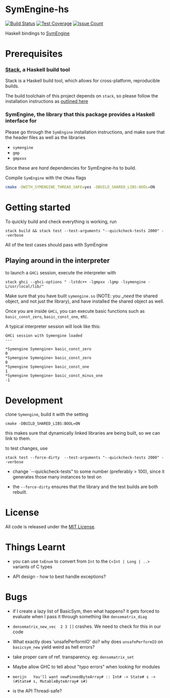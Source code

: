 # SymEngine-hs

[![Build Status](https://travis-ci.org/symengine/symengine.hs.svg?branch=master)](https://travis-ci.org/symengine/symengine.hs)
[![Test Coverage](https://codeclimate.com/github/symengine/symengine.hs/badges/coverage.svg)](https://codeclimate.com/github/symengine/symengine.hs/coverage)
[![Issue Count](https://codeclimate.com/github/symengine/symengine.hs/badges/issue_count.svg)](https://codeclimate.com/github/symengine/symengine.hs)

Haskell bindings to [SymEngine](https://github.com/symengine/symengine)

# Prerequisites

### [Stack](http://docs.haskellstack.org/en/stable/README/), a Haskell build tool

Stack is a Haskell build tool, which allows for cross-platform, reproducible builds.

The build toolchain of this project depends on `stack`, so please follow the installation
instructions as [outlined here](http://docs.haskellstack.org/en/stable/README/#how-to-install)

### SymEngine, the library that this package provides a Haskell interface for

Please go through the `SymEngine` installation instructions, and make sure that the header files
as well as the libraries

* `symengine`
* `gmp`
* `gmpxxx`

Since these are *hard* dependencies for SymEngine-hs to build.

Compile `SymEngine` with the `CMake` flags

```bash
cmake -DWITH_SYMENGINE_THREAD_SAFE=yes -DBUILD_SHARED_LIBS:BOOL=ON
```

# Getting started

To quickly build and check everything is working, run

```
stack build && stack test --test-arguments "--quickcheck-tests 2000" --verbose
```

All of the test cases should pass with SymEngine

## Playing around in the interpreter

to launch a `GHCi` session, execute the interpreter with

```
stack ghci --ghci-options " -lstdc++ -lgmpxx -lgmp -lsymengine -L/usr/local/lib/"
```


Make sure that you have built `symengine.so` (NOTE: you __need_ the shared object, and not just the library), and
have installed the shared object as well.


Once you are inside `GHCi`, you can execute basic functions such as `basic_const_zero`, `basic_const_one`, etc.


A typical  interpreter session will look like this:

```
GHCi session with Symengine loaded
---

*Symengine Symengine> basic_const_zero
0
*Symengine Symengine> basic_const_zero
0
*Symengine Symengine> basic_const_one
1
*Symengine Symengine> basic_const_minus_one
-1
```

# Development

clone `Symengine`, build it with the setting

```
cmake -DBUILD_SHARED_LIBS:BOOL=ON
```

this makes sure that dynamically linked libraries are being built, so we can
link to them.


to test changes, use
```
stack test --force-dirty  --test-arguments "--quickcheck-tests 2000" --verbose
```

* change `--quickcheck-tests" to some number (preferably > 100), since it generates those many instances to
test on

* the `--force-dirty` ensures that the library and the test builds are both
rebuilt.


# License

All code is released under the [MIT License](https://github.com/symengine/symengine.hs/blob/master/LICENSE).


# Things Learnt 

* you can use `toEnum` to convert from `Int` to the `C<Int | Long | ..>` variants
of C types

* API design - how to best handle exceptions?

# Bugs

* if I create a lazy list of BasicSym, then what happens? it gets forced to evaluate
when I pass it through something like `densematrix_diag`


* `densematrix_new_vec  2 3 []` crashes. We need to check for this in our code


* What exactly does 'unsafePerformIO' do? why does `unsafePerformIO` on `basicsym_new`
yield weird as hell errors?

* take proper care of ref. transparency. eg: `densematrix_set`

* Maybe allow GHC to tell about "typo errors" when looking for modules

* `merijn	You'll want newPinnedByteArray# :: Int# -> State# s -> (#State# s, MutableByteArray# s#)`

* is the API Thread-safe?

